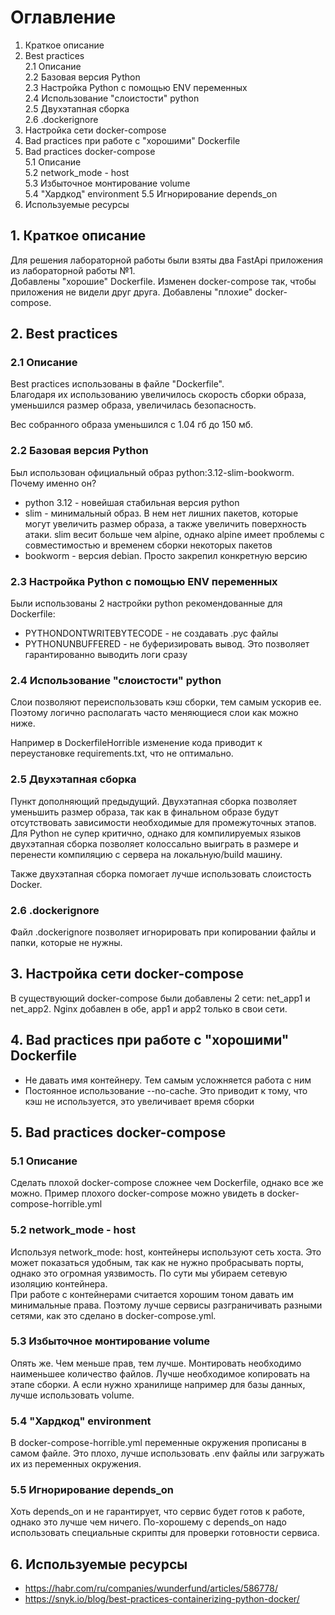 # Оглавление

1. Краткое описание
2. Best practices  
   2.1 Описание  
   2.2 Базовая версия Python  
   2.3 Настройка Python с помощью ENV переменных  
   2.4 Использование "слоистости" python  
   2.5 Двухэтапная сборка  
   2.6 .dockerignore
3. Настройка сети docker-compose
4. Bad practices при работе с "хорошими" Dockerfile
5. Bad practices docker-compose  
   5.1 Описание  
   5.2 network_mode - host  
   5.3 Избыточное монтирование volume  
   5.4 "Хардкод" environment
   5.5 Игнорирование depends_on
6. Используемые ресурсы

## 1. Краткое описание

Для решения лабораторной работы были взяты два FastApi приложения из лабораторной работы №1.  
Добавлены "хорошие" Dockerfile. Изменен docker-compose так, чтобы приложения не видели друг друга.
Добавлены "плохие" docker-compose.

## 2. Best practices

### 2.1 Описание

Best practices использованы в файле "Dockerfile".  
Благодаря их использованию увеличилось скорость сборки образа, уменьшился размер образа, увеличилась безопасность.

Вес собранного образа уменьшился с 1.04 гб до 150 мб.

### 2.2 Базовая версия Python

Был использован официальный образ python:3.12-slim-bookworm. Почему именно он?

- python 3.12 - новейшая стабильная версия python
- slim - минимальный образ. В нем нет лишних пакетов, которые могут увеличить размер образа, а также увеличить
  поверхность атаки. slim весит больше чем alpine,
  однако alpine имеет проблемы с совместимостью и временем сборки некоторых пакетов
- bookworm - версия debian. Просто закрепил конкретную версию

### 2.3 Настройка Python с помощью ENV переменных

Были использованы 2 настройки python рекомендованные для Dockerfile:

- PYTHONDONTWRITEBYTECODE - не создавать .pyc файлы
- PYTHONUNBUFFERED - не буферизировать вывод. Это позволяет гарантированно выводить логи сразу

### 2.4 Использование "слоистости" python

Слои позволяют переиспользовать кэш сборки, тем самым ускорив ее. Поэтому логично располагать часто меняющиеся слои как
можно ниже.

Например в DockerfileHorrible изменение кода приводит к переустановке requirements.txt, что не оптимально.

### 2.5 Двухэтапная сборка

Пункт дополняющий предыдущий. Двухэтапная сборка позволяет уменьшить размер образа, так как в финальном образе будут
отсутствовать зависимости необходимые для промежуточных этапов. Для Python не супер критично, однако для компилируемых
языков
двухэтапная сборка позволяет колоссально выиграть в размере и перенести компиляцию с сервера на локальную/build машину.

Также двухэтапная сборка помогает лучше использовать слоистость Docker.

### 2.6 .dockerignore

Файл .dockerignore позволяет игнорировать при копировании файлы и папки, которые не нужны.

## 3. Настройка сети docker-compose

В существующий docker-compose были добавлены 2 сети: net_app1 и net_app2. Nginx добавлен в обе, app1 и app2 только в
свои сети.

## 4. Bad practices при работе с "хорошими" Dockerfile

- Не давать имя контейнеру. Тем самым усложняется работа с ним
- Постоянное использование --no-cache. Это приводит к тому, что кэш не используется, это увеличивает время
  сборки

## 5. Bad practices docker-compose

### 5.1 Описание

Сделать плохой docker-compose сложнее чем Dockerfile, однако все же можно. Пример плохого docker-compose можно увидеть в
docker-compose-horrible.yml

### 5.2 network_mode - host

Используя network_mode: host, контейнеры используют сеть хоста. Это может показаться удобным, так как не нужно
пробрасывать порты, однако это огромная уязвимость. По сути мы убираем сетевую изоляцию контейнера.  
При работе с контейнерами считается хорошим тоном давать им минимальные права. Поэтому лучше сервисы разграничивать
разными сетями, как это сделано в docker-compose.yml.

### 5.3 Избыточное монтирование volume

Опять же. Чем меньше прав, тем лучше. Монтировать необходимо наименьшее количество файлов. Лучше необходимое копировать
на этапе сборки. А если нужно хранилище например для базы данных, лучше использовать volume.

### 5.4 "Хардкод" environment

В docker-compose-horrible.yml переменные окружения прописаны в самом файле. Это плохо, лучше использовать .env файлы или
загружать их из переменных окружения.

### 5.5 Игнорирование depends_on

Хоть depends_on и не гарантирует, что сервис будет готов к работе, однако это лучше чем ничего. По-хорошему с depends_on
надо использовать специальные скрипты для проверки готовности сервиса.

## 6. Используемые ресурсы

- https://habr.com/ru/companies/wunderfund/articles/586778/
- https://snyk.io/blog/best-practices-containerizing-python-docker/